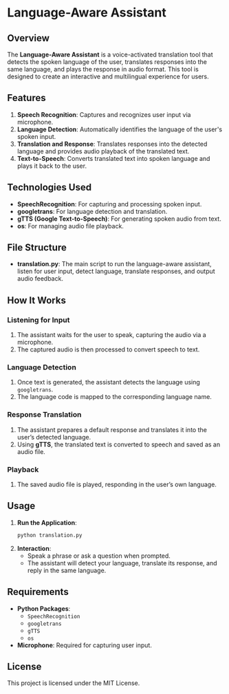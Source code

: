 # Language-Aware Assistant

## Overview
The **Language-Aware Assistant** is a voice-activated translation tool that detects the spoken language of the user, translates responses into the same language, and plays the response in audio format. This tool is designed to create an interactive and multilingual experience for users.

## Features
1. **Speech Recognition**: Captures and recognizes user input via microphone.
2. **Language Detection**: Automatically identifies the language of the user's spoken input.
3. **Translation and Response**: Translates responses into the detected language and provides audio playback of the translated text.
4. **Text-to-Speech**: Converts translated text into spoken language and plays it back to the user.

## Technologies Used
- **SpeechRecognition**: For capturing and processing spoken input.
- **googletrans**: For language detection and translation.
- **gTTS (Google Text-to-Speech)**: For generating spoken audio from text.
- **os**: For managing audio file playback.

## File Structure

- **translation.py**: The main script to run the language-aware assistant, listen for user input, detect language, translate responses, and output audio feedback.

## How It Works
### Listening for Input
1. The assistant waits for the user to speak, capturing the audio via a microphone.
2. The captured audio is then processed to convert speech to text.

### Language Detection
1. Once text is generated, the assistant detects the language using `googletrans`.
2. The language code is mapped to the corresponding language name.

### Response Translation
1. The assistant prepares a default response and translates it into the user’s detected language.
2. Using **gTTS**, the translated text is converted to speech and saved as an audio file.

### Playback
1. The saved audio file is played, responding in the user’s own language.

## Usage
1. **Run the Application**:
    ```bash
    python translation.py
    ```
2. **Interaction**:
    - Speak a phrase or ask a question when prompted.
    - The assistant will detect your language, translate its response, and reply in the same language.
    
## Requirements
- **Python Packages**:
    - `SpeechRecognition`
    - `googletrans`
    - `gTTS`
    - `os`
- **Microphone**: Required for capturing user input.

## License
This project is licensed under the MIT License.
